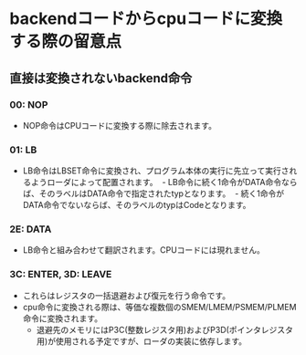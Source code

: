 # backendコードからcpuコードに変換する際の留意点
## 直接は変換されないbackend命令

### 00: NOP
- NOP命令はCPUコードに変換する際に除去されます。

### 01: LB
- LB命令はLBSET命令に変換され、プログラム本体の実行に先立って実行されるようローダによって配置されます。
  - LB命令に続く1命令がDATA命令ならば、そのラベルはDATA命令で指定されたtypとなります。
  - 続く1命令がDATA命令でないならば、そのラベルのtypはCodeとなります。
### 2E: DATA
- LB命令と組み合わせて翻訳されます。CPUコードには現れません。

### 3C: ENTER, 3D: LEAVE
- これらはレジスタの一括退避および復元を行う命令です。
- cpu命令に変換される際は、等価な複数個のSMEM/LMEM/PSMEM/PLMEM命令に変換されます。
  - 退避先のメモリにはP3C(整数レジスタ用)およびP3D(ポインタレジスタ用)が使用される予定ですが、ローダの実装に依存します。

 
